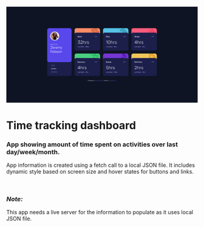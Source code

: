 ![](images/Screenshot%202022-07-03%20at%2012-01-49%20Frontend%20Mentor%20Time%20tracking%20dashboard.png)

# Time tracking dashboard

### App showing amount of time spent on activities over last day/week/month.

App information is created using a fetch call to a local JSON file. It includes dynamic style based on screen size and hover states for buttons and links.

&emsp;

### _Note:_

This app needs a live server for the information to populate as it uses local JSON file.

